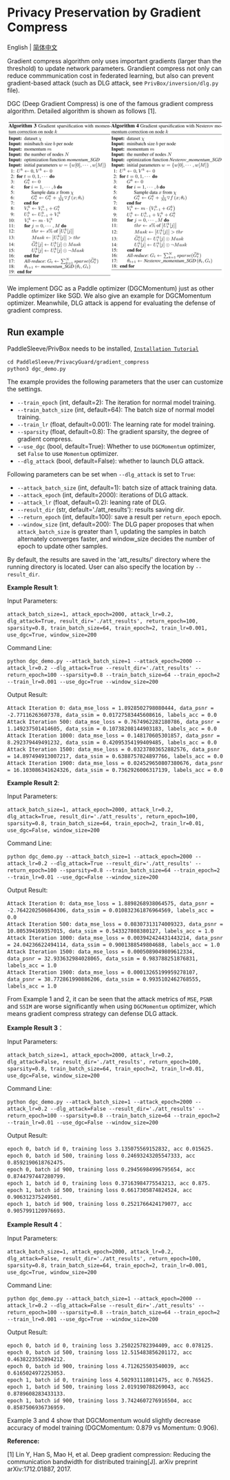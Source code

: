 # Privacy Preservation by Gradient Compress
English | [简体中文](./README_cn.md)

Gradient compress algorithm only uses important gradients (larger than the threshold) to update network parameters. Grandient compress not only can reduce commmunication cost in federated learning, but also can prevent gradient-based attack (such as DLG attack, see `PrivBox/inversion/dlg.py` file).

DGC (Deep Gradient Compress) is one of the famous gradient compress algorithm. Detailed algorithm is shown as follows [1].

<p align="center">
  <img src="../docs/images/dgc.png?raw=true" width="700" title="DGC algorithm"/>
</p>

We implement DGC as a Paddle optimizer (DGCMomentum) just as other Paddle optimizer like SGD. We also give an example for DGCMomentum optimizer. Meanwhile, DLG attack is append for evaluating the defense of gradient compress.

## Run example
PaddleSleeve/PrivBox needs to be installed, [`Installation Tutorial`](../../PrivBox/README.md#installation)


```shell
cd PaddleSleeve/PrivacyGuard/gradient_compress
python3 dgc_demo.py

```

The example provides the following parameters that the user can customize the settings.

- `--train_epoch` (int, default=2): The iteration for normal model training.
- `--train_batch_size` (int, default=64): The batch size of normal model training.
- `--train_lr` (float, default=0.001): The learning rate for model training.
- `--sparsity` (float, default=0.8): The gradient sparsity, the degree of gradient compress.
- `--use_dgc` (bool, default=True): Whether to use `DGCMomentum` optimizer, set `False` to use `Momentum` optimizer.
- `--dlg_attack` (bool, default=False): whether to launch DLG attack.

Following parameters can be set when `--dlg_attack` is set to `True`:

- `--attack_batch_size` (int, default=1): batch size of attack training data.
- `--attack_epoch` (int, default=2000): iterations of DLG attack.
- `--attack_lr` (float, default=0.2): leaning rate of DLG.
- `--result_dir` (str, default='./att_results'): results saving dir.
- `--return_epoch` (int, default=100): save a result per `return_epoch` epoch.
- `--window_size` (int, default=200): The DLG paper proposes that when `attack_batch_size` is greater than 1, updating the samples in batch alternately converges faster, and window_size decides the number of epoch to update other samples.

By default, the results are saved in the 'att_results/' directory where the running directory is located. User can also specify the location by `--result_dir`.


**Example Result 1**:

Input Parameters:

```shell
attack_batch_size=1, attack_epoch=2000, attack_lr=0.2, dlg_attack=True, result_dir='./att_results', return_epoch=100, sparsity=0.8, train_batch_size=64, train_epoch=2, train_lr=0.001, use_dgc=True, window_size=200
```

Command Line:
```shell
python dgc_demo.py --attack_batch_size=1 --attack_epoch=2000 --attack_lr=0.2 --dlg_attack=True --result_dir='./att_results' --return_epoch=100 --sparsity=0.8 --train_batch_size=64 --train_epoch=2 --train_lr=0.001 --use_dgc=True --window_size=200
```

Output Result:

```shell
Attack Iteration 0: data_mse_loss = 1.8928502798080444, data_psnr = -2.77116263607378, data_ssim = 0.01727583445608616, labels_acc = 0.0
Attack Iteration 500: data_mse_loss = 0.7674962282180786, data_psnr = 1.149237501414605, data_ssim = 0.10738208144903183, labels_acc = 0.0
Attack Iteration 1000: data_mse_loss = 0.148170605301857, data_psnr = 8.292379449491232, data_ssim = 0.42095354199409485, labels_acc = 0.0
Attack Iteration 1500: data_mse_loss = 0.03237803652882576, data_psnr = 14.897494913007217, data_ssim = 0.6388757824897766, labels_acc = 0.0
Attack Iteration 1900: data_mse_loss = 0.024529650807380676, data_psnr = 16.103086341624326, data_ssim = 0.7362926006317139, labels_acc = 0.0
```

**Example Result 2**:

Input Parameters:

```shell
attack_batch_size=1, attack_epoch=2000, attack_lr=0.2, dlg_attack=True, result_dir='./att_results', return_epoch=100, sparsity=0.8, train_batch_size=64, train_epoch=2, train_lr=0.01, use_dgc=False, window_size=200
```

Command Line:
```shell
python dgc_demo.py --attack_batch_size=1 --attack_epoch=2000 --attack_lr=0.2 --dlg_attack=True --result_dir='./att_results' --return_epoch=100 --sparsity=0.8 --train_batch_size=64 --train_epoch=2 --train_lr=0.01 --use_dgc=False --window_size=200
```

Output Result:

```shell
Attack Iteration 0: data_mse_loss = 1.8898268938064575, data_psnr = -2.7642202506864306, data_ssim = 0.010832361876964569, labels_acc = 0.0
Attack Iteration 500: data_mse_loss = 0.08307313174009323, data_psnr = 10.805394169357015, data_ssim = 0.543327808380127, labels_acc = 1.0
Attack Iteration 1000: data_mse_loss = 0.003942424431443214, data_psnr = 24.04236622494114, data_ssim = 0.9001388549804688, labels_acc = 1.0
Attack Iteration 1500: data_mse_loss = 0.0005089049809612334, data_psnr = 32.933632984028065, data_ssim = 0.983788251876831, labels_acc = 1.0
Attack Iteration 1900: data_mse_loss = 0.00013265199959278107, data_psnr = 38.772861990886206, data_ssim = 0.9935102462768555, labels_acc = 1.0
```

From Example 1 and 2, it can be seen that the attack metrics of `MSE`, `PSNR` and `SSIM` are worse significantly when using `DGCMomentum` optimizer, which means gradient compress strategy can defense DLG attack.

**Example Result 3**：

Input Parameters:

```shell
attack_batch_size=1, attack_epoch=2000, attack_lr=0.2, dlg_attack=False, result_dir='./att_results', return_epoch=100, sparsity=0.8, train_batch_size=64, train_epoch=2, train_lr=0.01, use_dgc=False, window_size=200
```

Command Line:
```shell
python dgc_demo.py --attack_batch_size=1 --attack_epoch=2000 --attack_lr=0.2 --dlg_attack=False --result_dir='./att_results' --return_epoch=100 --sparsity=0.8 --train_batch_size=64 --train_epoch=2 --train_lr=0.01 --use_dgc=False --window_size=200
```

Output Result:

```shell
epoch 0, batch id 0, training loss 3.135075569152832, acc 0.015625.
epoch 0, batch id 500, training loss 0.24693243205547333, acc 0.8592190618762475.
epoch 0, batch id 900, training loss 0.29456984996795654, acc 0.8744797447280799.
epoch 1, batch id 0, training loss 0.37163984775543213, acc 0.875.
epoch 1, batch id 500, training loss 0.6617305874824524, acc 0.906312375249501.
epoch 1, batch id 900, training loss 0.2521766424179077, acc 0.9057991120976693.
```

**Example Result 4**：

Input Parameters:

```shell
attack_batch_size=1, attack_epoch=2000, attack_lr=0.2, dlg_attack=False, result_dir='./att_results', return_epoch=100, sparsity=0.8, train_batch_size=64, train_epoch=2, train_lr=0.001, use_dgc=True, window_size=200
```

Command Line:
```shell
python dgc_demo.py --attack_batch_size=1 --attack_epoch=2000 --attack_lr=0.2 --dlg_attack=False --result_dir='./att_results' --return_epoch=100 --sparsity=0.8 --train_batch_size=64 --train_epoch=2 --train_lr=0.001 --use_dgc=True --window_size=200
```

Output Result:

```shell
epoch 0, batch id 0, training loss 3.250225782394409, acc 0.078125.
epoch 0, batch id 500, training loss 12.515483856201172, acc 0.4638223552894212.
epoch 0, batch id 900, training loss 4.712625503540039, acc 0.6165024972253053.
epoch 1, batch id 0, training loss 4.502931118011475, acc 0.765625.
epoch 1, batch id 500, training loss 2.019190788269043, acc 0.8789608283433133.
epoch 1, batch id 900, training loss 3.7424607276916504, acc 0.8587506936736959.
```

Example 3 and 4 show that DGCMomentum would slightly decrease accuracy of model training (DGCMomentum: 0.879 vs Momentum: 0.906).

**Reference:**

[1] Lin Y, Han S, Mao H, et al. Deep gradient compression: Reducing the communication bandwidth for distributed training[J]. arXiv preprint arXiv:1712.01887, 2017.
